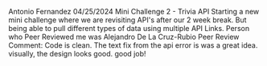 Antonio Fernandez 
04/25/2024 
Mini Challenge 2 - Trivia API
Starting a new mini challenge where we are revisiting API's after our 2 week break. But being able to pull different types of data using multiple API Links.
Person who Peer Reviewed me was Alejandro De La Cruz-Rubio 
Peer Review Comment: Code is clean. The text fix from the api error is was a great idea. visually, the design looks good. good job!

